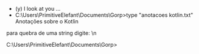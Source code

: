- (y) I look at you ...
- C:\Users\PrimitiveElefant\Documents\Gorp>type "anotacoes kotlin.txt"
Anotações sobre o Kotlin

para quebra de uma string digite: \n

C:\Users\PrimitiveElefant\Documents\Gorp>
<!---
BarellaGabrielHFLCW/BarellaGabrielHFLCW 
